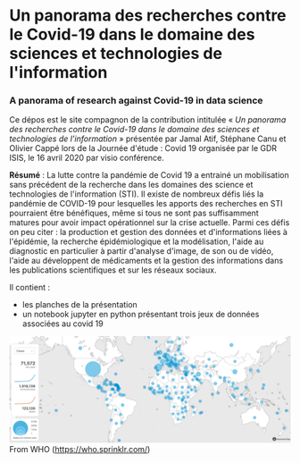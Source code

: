 # Un panorama des recherches contre le Covid-19 dans le domaine des sciences et technologies de l'information
### A panorama of research against Covid-19 in data science

Ce dépos est le site compagnon de la contribution intitulée « _Un panorama des recherches contre le Covid-19 dans le domaine des sciences et technologies de l'information_ » présentée par Jamal Atif, Stéphane Canu et Olivier Cappé  lors de la Journée d'étude : Covid 19 organisée par le GDR ISIS, le 16  avril  2020 par visio conférence.

**Résumé** : La lutte contre la pandémie de Covid 19 a entrainé un mobilisation sans 
précédent de la recherche dans les domaines des science et technologies 
de l'information (STI). Il existe de nombreux défis liés la pandémie de 
COVID-19  pour lesquelles les apports des recherches en STI pourraient 
être bénéfiques, même si tous ne sont pas suffisamment matures pour 
avoir impact opérationnel sur la crise actuelle. Parmi ces défis on peu 
citer : la production et gestion des données et d'informations liées à 
l'épidémie, la recherche épidémiologique et la modélisation, l'aide au 
diagnostic en particulier à partir d'analyse d'image, de son ou de 
vidéo,  l'aide au développent de médicaments et la gestion des 
informations dans les publications scientifiques et sur les réseaux 
sociaux.

Il contient : 
 - les planches de la présentation 
 - un notebook jupyter en python présentant trois jeux de données associées au covid 19

<img class="fit-picture"
     src="https://github.com/StephaneCanu/covid_AI_resources/blob/master/image/world_map_16_04.png"
     >
From WHO (https://who.sprinklr.com/)
